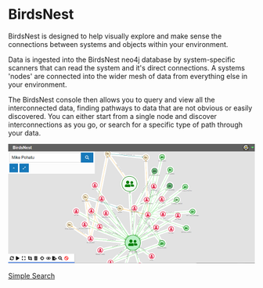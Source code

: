 # BirdsNest

BirdsNest is designed to help visually explore and make sense the connections between systems and objects within your environment. 

Data is ingested into the BirdsNest neo4j database by system-specific scanners that can read the system and it's direct connections. A systems 'nodes' are connected into the wider mesh of data from everything else in your environment. 

The BirdsNest console then allows you to query and view all the interconnected data, finding pathways to data that are not obvious or easily discovered. You can either start from a single node and discover interconnections as you go, or search for a specific type of path through your data. 

![Console example](documentation/image/console_view1.png "Console example")


[Simple Search](documentation/simple-search/overview.md "Simple Search")
